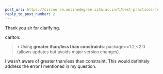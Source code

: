 ```yaml
---
post_url: https://discourse.onlinedegree.iitm.ac.in/t/best-practices-for-virtual-environments-and-dependency-management-in-python/165922/4
reply_to_post_number: 2
---
```

Thank you sir for clarifying.

 carlton:

> • Using **greater than/less than constraints**: package>=1.2,<2.0 (allows updates but avoids major version changes).

I wasn’t aware of greater than/less than constraint. This would definitely address the error I mentioned in my question.